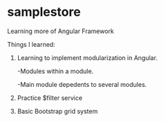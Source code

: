 # samplestore


Learning more of Angular Framework

Things I learned:

1. Learning to implement modularization in Angular. 

      -Modules within a module.

      -Main module depedents to several modules.

2. Practice $filter service

3. Basic Bootstrap grid system
